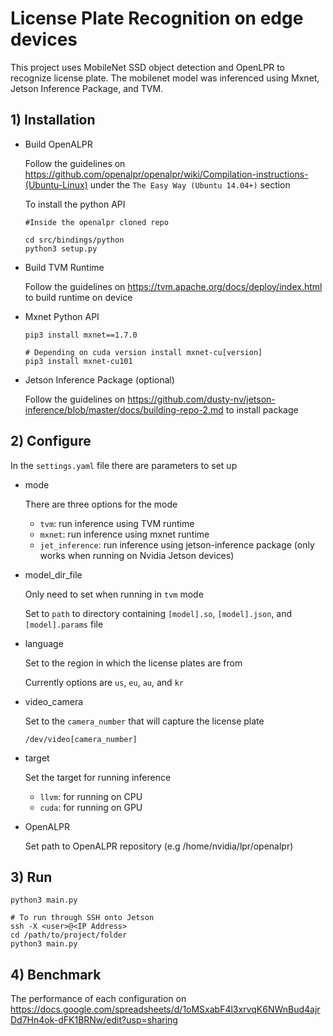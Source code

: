 # License Plate Recognition on edge devices

This project uses MobileNet SSD object detection and OpenLPR to recognize license plate. The mobilenet model was inferenced using Mxnet, Jetson Inference Package, and TVM.

## 1) Installation

- Build OpenALPR

    Follow the guidelines on https://github.com/openalpr/openalpr/wiki/Compilation-instructions-(Ubuntu-Linux) under the `The Easy Way (Ubuntu 14.04+)` section

    To install the python API
    ```
    #Inside the openalpr cloned repo

    cd src/bindings/python
    python3 setup.py
    ```

- Build TVM Runtime

    Follow the guidelines on https://tvm.apache.org/docs/deploy/index.html to build runtime on device

- Mxnet Python API

    ```
    pip3 install mxnet==1.7.0
    
    # Depending on cuda version install mxnet-cu[version]
    pip3 install mxnet-cu101 
    ```

- Jetson Inference Package (optional)
    
    Follow the guidelines on https://github.com/dusty-nv/jetson-inference/blob/master/docs/building-repo-2.md to install package

## 2) Configure

In the `settings.yaml` file there are parameters to set up

- mode

    There are three options for the mode
    - `tvm`: run inference using TVM runtime
    - `mxnet`: run inference using mxnet runtime
    - `jet_inference`: run inference using jetson-inference package (only works when running on Nvidia Jetson devices)

- model_dir_file

    Only need to set when running in `tvm` mode

    Set to `path` to directory containing `[model].so`, `[model].json`, and `[model].params` file

- language

    Set to the region in which the license plates are from

    Currently options are `us`, `eu`, `au`, and `kr`

- video_camera

    Set to the `camera_number` that will capture the license plate

    ```
    /dev/video[camera_number]
    ```

- target

    Set the target for running inference

    - `llvm`: for running on CPU
    - `cuda`: for running on GPU

- OpenALPR

    Set path to OpenALPR repository (e.g /home/nvidia/lpr/openalpr)

## 3) Run

```
python3 main.py

# To run through SSH onto Jetson
ssh -X <user>@<IP Address>
cd /path/to/project/folder
python3 main.py
```

## 4) Benchmark

The performance of each configuration on https://docs.google.com/spreadsheets/d/1oMSxabF4l3xrvqK6NWnBud4ajrDd7Hn4ok-dFK1BRNw/edit?usp=sharing